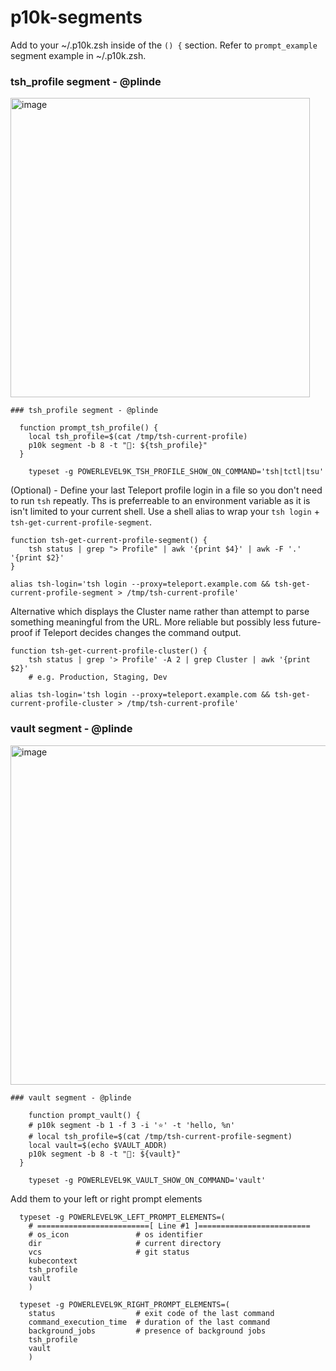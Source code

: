# p10k-segments

Add to your ~/.p10k.zsh inside of the `() {` section. Refer to `prompt_example` segment example in ~/.p10k.zsh.

### tsh_profile segment - @plinde

<img width="479" alt="image" src="https://user-images.githubusercontent.com/3487168/201411106-0cb65547-d87a-4541-a239-75f581c061f2.png">

```
### tsh_profile segment - @plinde

  function prompt_tsh_profile() {
    local tsh_profile=$(cat /tmp/tsh-current-profile)
    p10k segment -b 8 -t "🐚: ${tsh_profile}"
  }

    typeset -g POWERLEVEL9K_TSH_PROFILE_SHOW_ON_COMMAND='tsh|tctl|tsu'
```

(Optional) - Define your last Teleport profile login in a file so you don't need to run `tsh` repeatly. Ths is preferreable to an environment variable as it is isn't limited to your current shell. Use a shell alias to wrap your `tsh login` + `tsh-get-current-profile-segment`.

```
function tsh-get-current-profile-segment() {
    tsh status | grep "> Profile" | awk '{print $4}' | awk -F '.' '{print $2}'
}

alias tsh-login='tsh login --proxy=teleport.example.com && tsh-get-current-profile-segment > /tmp/tsh-current-profile'
```

Alternative which displays the Cluster name rather than attempt to parse something meaningful from the URL. More reliable but possibly less future-proof if Teleport decides changes the command output.

```
function tsh-get-current-profile-cluster() {
    tsh status | grep '> Profile' -A 2 | grep Cluster | awk '{print $2}'
    # e.g. Production, Staging, Dev

alias tsh-login='tsh login --proxy=teleport.example.com && tsh-get-current-profile-cluster > /tmp/tsh-current-profile'
```

### vault segment - @plinde

<img width="543" alt="image" src="https://user-images.githubusercontent.com/3487168/201411203-a03b5011-26bd-40fc-a20a-bacdc71903fc.png">

```
### vault segment - @plinde

    function prompt_vault() {
    # p10k segment -b 1 -f 3 -i '⭐' -t 'hello, %n'
    # local tsh_profile=$(cat /tmp/tsh-current-profile-segment)
    local vault=$(echo $VAULT_ADDR)
    p10k segment -b 8 -t "🔐: ${vault}"
  }

    typeset -g POWERLEVEL9K_VAULT_SHOW_ON_COMMAND='vault'
```

Add them to your left or right prompt elements

```
  typeset -g POWERLEVEL9K_LEFT_PROMPT_ELEMENTS=(
    # =========================[ Line #1 ]=========================
    # os_icon               # os identifier
    dir                     # current directory
    vcs                     # git status
    kubecontext
    tsh_profile
    vault
    )
```

```
  typeset -g POWERLEVEL9K_RIGHT_PROMPT_ELEMENTS=(
    status                  # exit code of the last command
    command_execution_time  # duration of the last command
    background_jobs         # presence of background jobs
    tsh_profile
    vault
    )
```


